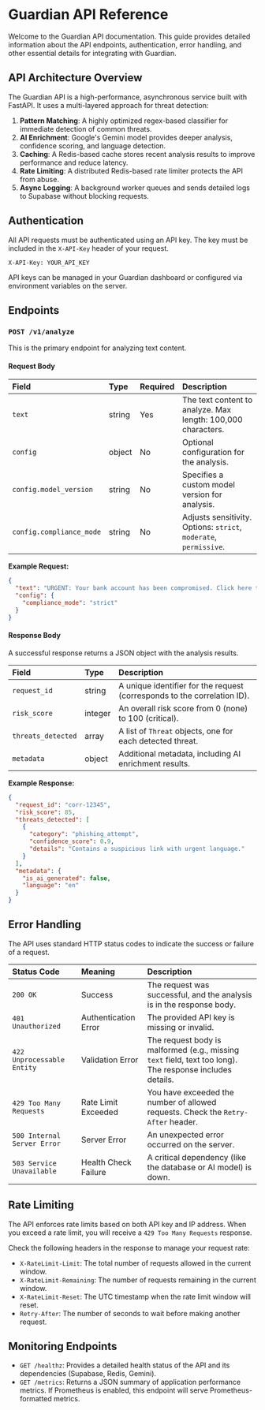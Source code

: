 # Guardian API Reference

Welcome to the Guardian API documentation. This guide provides detailed information about the API endpoints, authentication, error handling, and other essential details for integrating with Guardian.

## API Architecture Overview

The Guardian API is a high-performance, asynchronous service built with FastAPI. It uses a multi-layered approach for threat detection:

1.  **Pattern Matching**: A highly optimized regex-based classifier for immediate detection of common threats.
2.  **AI Enrichment**: Google's Gemini model provides deeper analysis, confidence scoring, and language detection.
3.  **Caching**: A Redis-based cache stores recent analysis results to improve performance and reduce latency.
4.  **Rate Limiting**: A distributed Redis-based rate limiter protects the API from abuse.
5.  **Async Logging**: A background worker queues and sends detailed logs to Supabase without blocking requests.

## Authentication

All API requests must be authenticated using an API key. The key must be included in the `X-API-Key` header of your request.

```http
X-API-Key: YOUR_API_KEY
```

API keys can be managed in your Guardian dashboard or configured via environment variables on the server.

## Endpoints

### `POST /v1/analyze`

This is the primary endpoint for analyzing text content.

#### Request Body

| Field      | Type   | Required | Description                                                                 |
| :--------- | :----- | :------- | :-------------------------------------------------------------------------- |
| `text`     | string | Yes      | The text content to analyze. Max length: 100,000 characters.                |
| `config`   | object | No       | Optional configuration for the analysis.                                    |
| `config.model_version` | string | No | Specifies a custom model version for analysis. |
| `config.compliance_mode` | string | No | Adjusts sensitivity. Options: `strict`, `moderate`, `permissive`. |

**Example Request:**

```json
{
  "text": "URGENT: Your bank account has been compromised. Click here to secure it: http://fake-bank-login.com",
  "config": {
    "compliance_mode": "strict"
  }
}
```

#### Response Body

A successful response returns a JSON object with the analysis results.

| Field              | Type    | Description                                                                    |
| :----------------- | :------ | :----------------------------------------------------------------------------- |
| `request_id`       | string  | A unique identifier for the request (corresponds to the correlation ID).       |
| `risk_score`       | integer | An overall risk score from 0 (none) to 100 (critical).                         |
| `threats_detected` | array   | A list of `Threat` objects, one for each detected threat.                      |
| `metadata`         | object  | Additional metadata, including AI enrichment results.                          |

**Example Response:**

```json
{
  "request_id": "corr-12345",
  "risk_score": 85,
  "threats_detected": [
    {
      "category": "phishing_attempt",
      "confidence_score": 0.9,
      "details": "Contains a suspicious link with urgent language."
    }
  ],
  "metadata": {
    "is_ai_generated": false,
    "language": "en"
  }
}
```

## Error Handling

The API uses standard HTTP status codes to indicate the success or failure of a request.

| Status Code | Meaning                 | Description                                                                                             |
| :---------- | :---------------------- | :------------------------------------------------------------------------------------------------------ |
| `200 OK`      | Success                 | The request was successful, and the analysis is in the response body.                                   |
| `401 Unauthorized` | Authentication Error    | The provided API key is missing or invalid.                                                             |
| `422 Unprocessable Entity` | Validation Error        | The request body is malformed (e.g., missing `text` field, text too long). The response includes details. |
| `429 Too Many Requests` | Rate Limit Exceeded     | You have exceeded the number of allowed requests. Check the `Retry-After` header.                     |
| `500 Internal Server Error` | Server Error            | An unexpected error occurred on the server.                                                             |
| `503 Service Unavailable` | Health Check Failure    | A critical dependency (like the database or AI model) is down.                                          |

## Rate Limiting

The API enforces rate limits based on both API key and IP address. When you exceed a rate limit, you will receive a `429 Too Many Requests` response.

Check the following headers in the response to manage your request rate:

- `X-RateLimit-Limit`: The total number of requests allowed in the current window.
- `X-RateLimit-Remaining`: The number of requests remaining in the current window.
- `X-RateLimit-Reset`: The UTC timestamp when the rate limit window will reset.
- `Retry-After`: The number of seconds to wait before making another request.

## Monitoring Endpoints

- `GET /healthz`: Provides a detailed health status of the API and its dependencies (Supabase, Redis, Gemini).
- `GET /metrics`: Returns a JSON summary of application performance metrics. If Prometheus is enabled, this endpoint will serve Prometheus-formatted metrics.
